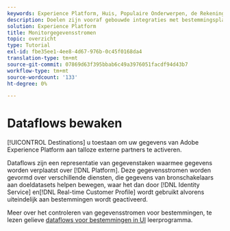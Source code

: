 ```yaml
---
keywords: Experience Platform, Huis, Populaire Onderwerpen, de Rekeningen van de Monitor, de Dataflows van de Monitor, Dataflows, Doelen
description: Doelen zijn vooraf gebouwde integraties met bestemmingsplatforms die het mogelijk maken gegevens van Adobe Experience Platform naadloos in te schakelen. U kunt bestemmingen gebruiken om uw bekende en onbekende gegevens voor kanaalmarketing campagnes, e-mailcampagnes, gerichte reclame, en vele andere gebruiksgevallen te activeren.
solution: Experience Platform
title: Monitorgegevensstromen
topic: overzicht
type: Tutorial
exl-id: fbe35ee1-4ee8-4d67-976b-0c45f0168da4
translation-type: tm+mt
source-git-commit: 07869d63f395bbab6c49a3976051facdf94d43b7
workflow-type: tm+mt
source-wordcount: '133'
ht-degree: 0%

---
```


# Dataflows bewaken

[!UICONTROL Destinations] u toestaan om uw gegevens van Adobe Experience Platform aan talloze externe partners te activeren.

Dataflows zijn een representatie van gegevenstaken waarmee gegevens worden verplaatst over [!DNL Platform]. Deze gegevensstromen worden gevormd over verschillende diensten, die gegevens van bronschakelaars aan doeldatasets helpen bewegen, waar het dan door [!DNL Identity Service] en[!DNL Real-time Customer Profile] wordt gebruikt alvorens uiteindelijk aan bestemmingen wordt geactiveerd.

Meer over het controleren van gegevensstromen voor bestemmingen, te lezen gelieve [dataflows voor bestemmingen in UI](../../dataflows/ui/monitor-destinations.md) leerprogramma.
